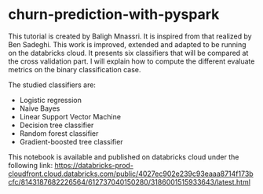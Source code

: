 # churn-prediction-with-pyspark
This tutorial is created by Baligh Mnassri. It is inspired from that realized by Ben Sadeghi. This work is improved, extended and adapted to be running on the databricks cloud. It presents six classifiers that will be compared at the cross validation part. I will explain how to compute the different evaluate metrics on the binary classification case.

The studied classifiers are:
  * Logistic regression
  * Naive Bayes
  * Linear Support Vector Machine
  * Decision tree classifier
  * Random forest classifier
  * Gradient-boosted tree classifier

This notebook is available and published on databricks cloud under the following link:
https://databricks-prod-cloudfront.cloud.databricks.com/public/4027ec902e239c93eaaa8714f173bcfc/8143187682226564/612737040150280/3186001515933643/latest.html
